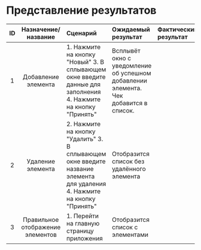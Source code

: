 # Представление результатов

| ID | Назначение/название | Сценарий | Ожидаемый результат | Фактический результат | Оценка |
|:---:|:---:|:---|:---|:---|:---|
| 1 | Добавление элемента | 1. Нажмите на кнопку "Новый" 3. В сплывающем окне введите данные для заполнения 4. Нажмите на кнопку "Принять" | Всплывёт окно с уведомление об успешном добавлении элемента. Чек добавится в список. |  | |
| 2 | Удаление элемента | 2. Нажмите на кнопку "Удалить" 3. В сплывающем окне введите название элемента для удаления 4. Нажмите на кнопку "Принять" |  Отобразится список без удалённого элемента |  |  |
| 3 | Правильное отображение элементов | 1. Перейти на главную страницу приложения |  Отобразится список с элементами |  |  |

